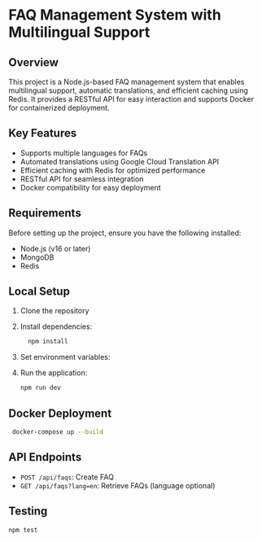 # FAQ Management System with Multilingual Support
## Overview
This project is a Node.js-based FAQ management system that enables multilingual support, automatic translations, and efficient caching using Redis. It provides a RESTful API for easy interaction and supports Docker for containerized deployment.

## Key Features
- Supports multiple languages for FAQs
- Automated translations using Google Cloud Translation API
- Efficient caching with Redis for optimized performance
- RESTful API for seamless integration
- Docker compatibility for easy deployment

## Requirements
Before setting up the project, ensure you have the following installed:
- Node.js (v16 or later)
- MongoDB
- Redis

## Local Setup
1. Clone the repository
2. Install dependencies:
   ```bash
     npm install
    ```

3. Set environment variables:


4. Run the application:
   ```bash
   npm run dev
   ```

## Docker Deployment
   ```bash
    docker-compose up --build
   ```

## API Endpoints
- `POST /api/faqs`: Create FAQ
- `GET /api/faqs?lang=en`: Retrieve FAQs (language optional)

## Testing
   ```bash
   npm test
   ```
